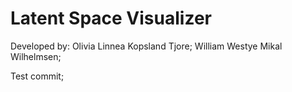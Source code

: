 # Latent Space Visualizer

Developed by:
Olivia Linnea Kopsland Tjore;
William Westye Mikal Wilhelmsen;

Test commit;